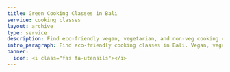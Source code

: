 ```yaml
---
title: Green Cooking Classes in Bali
service: cooking classes
layout: archive
type: service
description: Find eco-friendly vegan, vegetarian, and non-veg cooking classes in Bali with our free green business directory.
intro_paragraph: Find eco-friendly cooking classes in Bali. Vegan, vegetarian, and non-veg cooking classes are listed here, ensuring your course will be a tasty and environmentally conscious one.
banner:
  icon: <i class="fas fa-utensils"></i>
---
```

